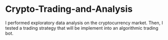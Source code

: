 # Crypto-Trading-and-Analysis
I performed exploratory data analysis on the cryptocurrency market. Then, I tested a trading strategy that will be implement into an algorithmic trading bot.
